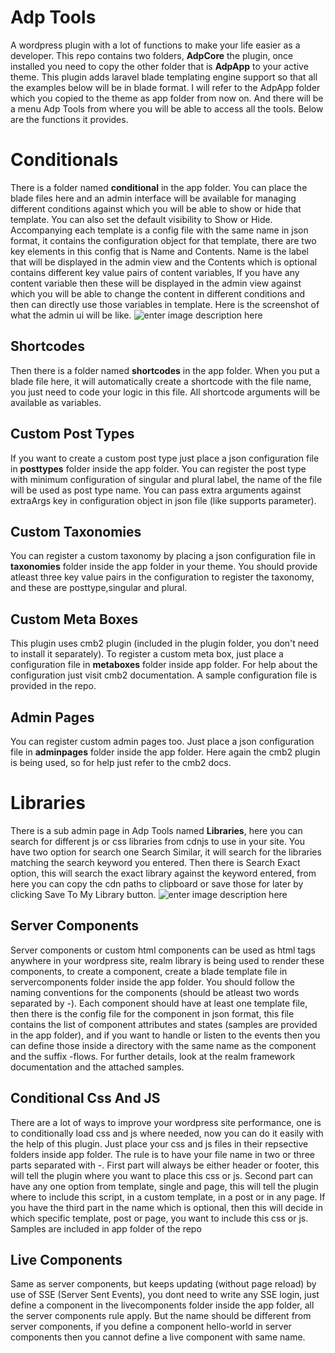 ﻿# Adp Tools

A wordpress plugin with a lot of functions to make your life easier as a developer. This repo contains two folders, **AdpCore** the plugin, once installed you need to copy the other folder that is **AdpApp** to your active theme. This plugin adds laravel blade templating engine support so that all the examples below will be in blade format. I will refer to the AdpApp folder which you copied to the theme as app folder from now on. And there will be a menu Adp Tools from where you will be able to access all the tools. Below are the functions it provides.


# Conditionals

There is a folder named **conditional** in the app folder. You can place the blade files here and an admin interface will be available for managing different conditions against which you will be able to show or hide that template. You can also set the default visibility to Show or Hide. Accompanying each template is a config file with the same name in json format, it contains the configuration object for that template, there are two key elements in this config that is Name and Contents. Name is the label that will be displayed in the admin view and the Contents which is optional contains different key value pairs of content variables, If you have any content variable then these will be displayed in the admin view against which you will be able to change the content in different conditions and then can directly use those variables in template. Here is the screenshot of what the admin ui will be like.
![enter image description here](http://demos.appsdevpk.com/wp-content/uploads/2024/04/conditionals-scaled.jpg)

## Shortcodes

Then there is a folder named **shortcodes** in the app folder. When you put a blade file here, it will automatically create a shortcode with the file name, you just need to code your logic in this file. All shortcode arguments will be available as variables.

## Custom Post Types

If you want to create a custom post type just place a json configuration file in **posttypes** folder inside the app folder. You can register the post type with minimum configuration of singular and plural label, the name of the file will be used as post type name. You can pass extra arguments against extraArgs key in configuration object in json file (like supports parameter).

## Custom Taxonomies

You can register a custom taxonomy by placing a json configuration file in **taxonomies** folder inside the app folder in your theme. You should provide atleast three key value pairs in the configuration to register the taxonomy, and these are posttype,singular and plural.

## Custom Meta Boxes

This plugin uses cmb2 plugin (included in the plugin folder, you don't need to install it separately). To register a custom meta box, just place a configuration file in **metaboxes** folder inside app folder. For help about the configuration just visit cmb2 documentation. A sample configuration file is provided in the repo.

## Admin Pages

You can register custom admin pages too. Just place a json configuration file in **adminpages** folder inside the app folder. Here again the cmb2 plugin is being used, so for help just refer to the cmb2 docs.


# Libraries

There is a sub admin page in Adp Tools named **Libraries**, here you can search for different js or css libraries from cdnjs to use in your site. You have two option for search one Search Similar, it will search for the libraries matching the search keyword you entered. Then there is Search Exact option, this will search the exact library against the keyword entered, from here you can copy the cdn paths to clipboard or save those for later by clicking Save To My Library button.
![enter image description here](http://demos.appsdevpk.com/wp-content/uploads/2024/04/screenshot-woocommercetest.local-2024.04.28-23_21_57.png)


## Server Components

Server components or custom html components can be used as html tags anywhere in your wordpress site, realm library is being used to render these components, to create a component, create a blade template file in servercomponents folder inside the app folder. You should follow the naming conventions for the components (should be atleast two words separated by -). Each component should have at least one template file, then there is the config file for the component in json format, this file contains the list of component attributes and states (samples are provided in the app folder), and if you want to handle or listen to the events then you can define those inside a directory with the same name as the component and the suffix -flows. For further details, look at the realm framework documentation and the attached samples.

## Conditional Css And JS

There are a lot of ways to improve your wordpress site performance, one is to conditionally load css and js where needed, now you can do it easily with the help of this plugin. Just place your css and js files in their repsective folders inside app folder. The rule is to have your file name in two or three parts separated with -. First part will always be either header or footer, this will tell the plugin where you want to place this css or js. Second part can have any one option from template, single and page, this will tell the plugin where to include this script, in a custom template, in a post or in any page. If you have the third part in the name which is optional, then this will decide in which specific template, post or page, you want to include this css or js. Samples are included in app folder of the repo

## Live Components

Same as server components, but keeps updating (without page reload) by use of SSE (Server Sent Events), you dont need to write any SSE login, just define a component in the livecomponents folder inside the app folder, all the server components rule apply. But the name should be different from server components, if you define a component hello-world in server components then you cannot define a live component with same name.